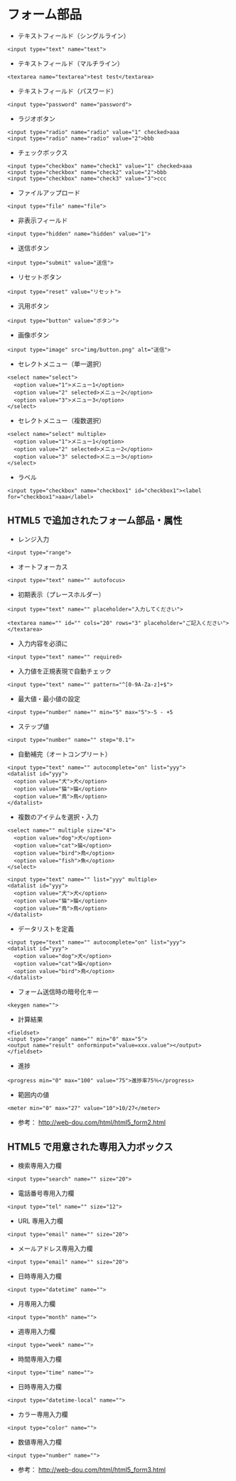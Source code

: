# フォーム部品
- テキストフィールド（シングルライン）
```
<input type="text" name="text">
```
- テキストフィールド（マルチライン）
```
<textarea name="textarea">test test</textarea>
```
- テキストフィールド（パスワード）
```
<input type="password" name="password">
```
- ラジオボタン
```
<input type="radio" name="radio" value="1" checked>aaa
<input type="radio" name="radio" value="2">bbb
```
- チェックボックス
```
<input type="checkbox" name="check1" value="1" checked>aaa
<input type="checkbox" name="check2" value="2">bbb
<input type="checkbox" name="check3" value="3">ccc
```
- ファイルアップロード
```
<input type="file" name="file">
```
- 非表示フィールド
```
<input type="hidden" name="hidden" value="1">
```
- 送信ボタン
```
<input type="submit" value="送信">
```
- リセットボタン
```
<input type="reset" value="リセット">
```
- 汎用ボタン
```
<input type="button" value="ボタン">
```
- 画像ボタン
```
<input type="image" src="img/button.png" alt="送信">
```
- セレクトメニュー（単一選択）
```
<select name="select">
  <option value="1">メニュー1</option>
  <option value="2" selected>メニュー2</option>
  <option value="3">メニュー3</option>
</select>
```
- セレクトメニュー（複数選択）
```
<select name="select" multiple>
  <option value="1">メニュー1</option>
  <option value="2" selected>メニュー2</option>
  <option value="3" selected>メニュー3</option>
</select>
```
- ラベル
```
<input type="checkbox" name="checkbox1" id="checkbox1"><label for="checkbox1">aaa</label>
```

## HTML5 で追加されたフォーム部品・属性
- レンジ入力
```
<input type="range">
```
- オートフォーカス
```
<input type="text" name="" autofocus>
```
- 初期表示（プレースホルダー）
```
<input type="text" name="" placeholder="入力してください">
```
```
<textarea name="" id="" cols="20" rows="3" placeholder="ご記入ください"></textarea>
```
- 入力内容を必須に
```
<input type="text" name="" required>
```
- 入力値を正規表現で自動チェック
```
<input type="text" name="" pattern="^[0-9A-Za-z]+$">
```
- 最大値・最小値の設定
```
<input type="number" name="" min="5" max="5">-5 - +5
```
- ステップ値
```
<input type="number" name="" step="0.1">
```
- 自動補完（オートコンプリート）
```
<input type="text" name="" autocomplete="on" list="yyy">
<datalist id="yyy">
  <option value="犬">犬</option>
  <option value="猫">猫</option>
  <option value="鳥">鳥</option>
</datalist>
```
- 複数のアイテムを選択・入力
```
<select name="" multiple size="4">
  <option value="dog">犬</option>
  <option value="cat">猫</option>
  <option value="bird">鳥</option>
  <option value="fish">魚</option>
</select>
```
```
<input type="text" name="" list="yyy" multiple>
<datalist id="yyy">
  <option value="犬">犬</option>
  <option value="猫">猫</option>
  <option value="鳥">鳥</option>
</datalist>
```
- データリストを定義
```
<input type="text" name="" autocomplete="on" list="yyy">
<datalist id="yyy">
  <option value="dog">犬</option>
  <option value="cat">猫</option>
  <option value="bird">鳥</option>
</datalist>
```
- フォーム送信時の暗号化キー
```
<keygen name="">
```
- 計算結果
```
<fieldset>
<input type="range" name="" min="0" max="5">
<output name="result" onforminput="value=xxx.value"></output>
</fieldset>
```
- 進捗
```
<progress min="0" max="100" value="75">進捗率75％</progress>
```
- 範囲内の値
```
<meter min="0" max="27" value="10">10/27</meter>
```
- 参考： http://web-dou.com/html/html5_form2.html

## HTML5 で用意された専用入力ボックス
- 検索専用入力欄
```
<input type="search" name="" size="20">
```
- 電話番号専用入力欄
```
<input type="tel" name="" size="12">
```
- URL 専用入力欄
```
<input type="email" name="" size="20">
```
- メールアドレス専用入力欄
```
<input type="email" name="" size="20">
```
- 日時専用入力欄
```
<input type="datetime" name="">
```
- 月専用入力欄
```
<input type="month" name="">
```
- 週専用入力欄
```
<input type="week" name="">
```
- 時間専用入力欄
```
<input type="time" name="">
```
- 日時専用入力欄
```
<input type="datetime-local" name="">
```
- カラー専用入力欄
```
<input type="color" name="">
```
- 数値専用入力欄
```
<input type="number" name="">
```
- 参考： http://web-dou.com/html/html5_form3.html
